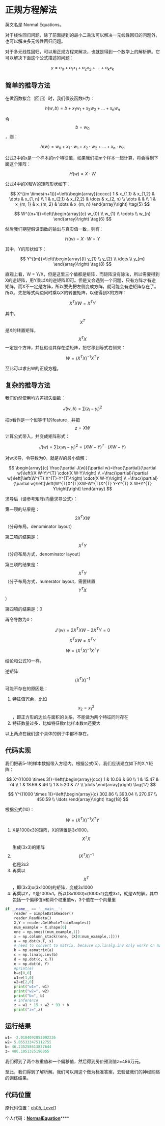 # 正规方程解法

英文名是 Normal Equations。

对于线性回归问题，除了前面提到的最小二乘法可以解决一元线性回归的问题外，也可以解决多元线性回归问题。

对于多元线性回归，可以用正规方程来解决，也就是得到一个数学上的解析解。它可以解决下面这个公式描述的问题：

$$y=a_0+a_1x_1+a_2x_2+\dots+a_kx_k \tag{1}$$

## 简单的推导方法

在做函数拟合（回归）时，我们假设函数H为：

$$h(w,b) = b + x_1 w_1+x_2 w_2+...+x_n w_n \tag{2}$$

令$$b=w_0$$，则：

$$h(w) = w_0 + x_1 \cdot w_1 + x_2 \cdot w_2+...+ x_n \cdot w_n\tag{3}$$

公式3中的x是一个样本的n个特征值，如果我们把m个样本一起计算，将会得到下面这个矩阵：

$$H(w) = X \cdot W \tag{4}$$

公式4中的X和W的矩阵形状如下：

$$
X^{(m \times(n+1))}=\left(\begin{array}{ccccc}
1 & x_{1,1} & x_{1,2} & \dots & x_{1, n} \\
1 & x_{2,1} & x_{2,2} & \dots & x_{2, n} \\
\dots & & \\
1 & x_{m, 1} & x_{m, 2} & \dots & x_{m, n}
\end{array}\right) \tag{5}
$$

$$
W^{(n+1)}=\left(\begin{array}{c}
w_{0} \\
w_{1} \\
\cdots \\
w_{n}
\end{array}\right) \tag{6}
$$

然后我们期望假设函数的输出与真实值一致，则有：

$$H(w) = X \cdot W = Y \tag{7}$$

其中，Y的形状如下：

$$
Y^{(m)}=\left(\begin{array}{l}
y_{1} \\
y_{2} \\
\dots \\
y_{m}
\end{array}\right) \tag{8}
$$

直观上看，W = Y/X，但是这里三个值都是矩阵，而矩阵没有除法，所以需要得到X的逆矩阵，用Y乘以X的逆矩阵即可。但是又会遇到一个问题，只有方阵才有逆矩阵，而X不一定是方阵，所以要先把左侧变成方阵，就可能会有逆矩阵存在了。所以，先把等式两边同时乘以X的转置矩阵，以便得到X的方阵：

$$X^T X W = X^T Y \tag{9}$$

其中，$$X^T$$是X的转置矩阵，$$X^T X$$一定是个方阵，并且假设其存在逆矩阵，把它移到等式右侧来：

$$W = (X^T X)^{-1}{X^T Y} \tag{10}$$

至此可以求出W的正规方程。

## 复杂的推导方法

我们仍然使用均方差损失函数：

$$J(w,b) = \sum (z_i - y_i)^2 \tag{11}$$

把b看作是一个恒等于1的feature，并把$$z=XW$$计算公式带入，并变成矩阵形式：

$$J(w) = \sum (x_i w_i -y_i)^2=(XW - Y)^T \cdot (XW - Y) \tag{12}$$

对w求导，令导数为0，就是W的最小值解：

$$
\begin{array}{c}
\frac{\partial J(w)}{\partial w}=\frac{\partial}{\partial w}\left[(X W-Y)^{T} \cdot(X W-Y)\right] \\
=\frac{\partial}{\partial w}\left[\left(W^{T} X^{T}-Y^{T}\right) \cdot(X W-Y)\right] \\
=\frac{\partial}{\partial w}\left[\left(W^{T}X^{T}XW-W^{T}X^{T} Y-Y^{T} X W+Y^{T} Y\right)\right]
\end{array}
$$

求导后（请参考矩阵/向量求导公式）：

第一项的结果是：$$2X^TXW$$（分母布局，denominator layout）

第二项的结果是：$$X^TY$$（分母布局方式，denominator layout）

第三项的结果是：$$X^TY$$（分子布局方式，numerator layout，需要转置$$Y^TX$$）

第四项的结果是：0

再令导数为0：

$$ J'(w)=2X^TXW - 2X^TY=0 \tag{14} $$

$$ X^TXW = X^TY \tag{15} $$

$$ W=(X^TX)^{-1}X^TY \tag{16} $$

结论和公式10一样。

逆矩阵$$(X^TX)^{-1}$$可能不存在的原因是：

1. 特征值冗余，比如$$x_2=x^2_1$$，即正方形的边长与面积的关系，不能做为两个特征同时存在
2. 特征数量过多，比如特征数n比样本数m还要大

以上两点在我们这个具体的例子中都不存在。

## 代码实现

我们把表5-1的样本数据带入方程内。根据公式\(5\)，我们应该建立如下的X,Y矩阵：

$$
X^{(1000 \times 3)}=\left(\begin{array}{ccc}
1 & 10.06 & 60 \\
1 & 15.47 & 74 \\
1 & 18.66 & 46 \\
1 & 5.20 & 77 \\
\dots
\end{array}\right) \tag{17}
$$

$$
Y^{(1000 \times 1)}=\left(\begin{array}{c}
302.86 \\
393.04 \\
270.67 \\
450.59 \\
\ldots
\end{array}\right) \tag{18}
$$

根据公式\(10\)：

$$W = (X^T X)^{-1}{X^T Y} \tag{10}$$

1. X是1000x3的矩阵，X的转置是3x1000，$$X^TX$$生成\(3x3\)的矩阵
2. $$(X^TX)^{-1}$$也是3x3
3. 再乘以$$X^T$$，即\(3x3\)x\(3x1000\)的矩阵，变成3x1000
4. 再乘以Y，Y是1000x1，所以\(3x1000\)x\(1000x1\)变成3x1，就是W的解，其中包括一个偏移值b和两个权重值w，3个值在一个向量里

```python
if __name__ == '__main__':
    reader = SimpleDataReader()
    reader.ReadData()
    X,Y = reader.GetWholeTrainSamples()
    num_example = X.shape[0]
    one = np.ones((num_example,1))
    x = np.column_stack((one, (X[0:num_example,:])))
    a = np.dot(x.T, x)
    # need to convert to matrix, because np.linalg.inv only works on matrix instead of array
    b = np.asmatrix(a)
    c = np.linalg.inv(b)
    d = np.dot(c, x.T)
    e = np.dot(d, Y)
    #print(e)
    b=e[0,0]
    w1=e[1,0]
    w2=e[2,0]
    print("w1=", w1)
    print("w2=", w2)
    print("b=", b)
    # inference
    z = w1 * 15 + w2 * 93 + b
    print("z=",z)
```

## 运行结果

```python
w1= -2.0184092853092226
w2= 5.055333475112755
b= 46.235258613837644
z= 486.1051325196855
```

我们得到了两个权重值和一个偏移值，然后得到房价预测值z=486万元。

至此，我们得到了解析解。我们可以用这个做为标准答案，去验证我们的神经网络的训练结果。

## 代码位置

原代码位置：[ch05, Level1](https://github.com/microsoft/ai-edu/blob/master/A-%E5%9F%BA%E7%A1%80%E6%95%99%E7%A8%8B/A2-%E7%A5%9E%E7%BB%8F%E7%BD%91%E7%BB%9C%E5%9F%BA%E6%9C%AC%E5%8E%9F%E7%90%86%E7%AE%80%E6%98%8E%E6%95%99%E7%A8%8B/SourceCode/ch05-MultiVariableLinearRegression/level1_NormalEquation.py)

个人代码：[**NormalEquation**](https://github.com/Knowledge-Precipitation-Tribe/Neural-network/blob/master/MultiVariableLinearRegression/NormalEquation.py)\*\*\*\*

